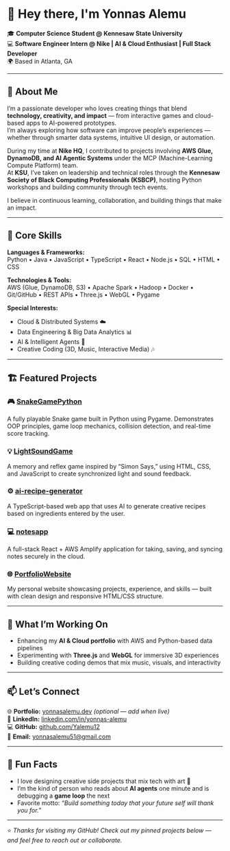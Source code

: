 # 👋 Hey there, I'm Yonnas Alemu

🎓 **Computer Science Student @ Kennesaw State University**  
💻 **Software Engineer Intern @ Nike | AI & Cloud Enthusiast | Full Stack Developer**  
🌍 Based in Atlanta, GA  

---

## 🚀 About Me

I’m a passionate developer who loves creating things that blend **technology, creativity, and impact** — from interactive games and cloud-based apps to AI-powered prototypes.  
I’m always exploring how software can improve people’s experiences — whether through smarter data systems, intuitive UI design, or automation.

During my time at **Nike HQ**, I contributed to projects involving **AWS Glue, DynamoDB, and AI Agentic Systems** under the MCP (Machine-Learning Compute Platform) team.  
At **KSU**, I’ve taken on leadership and technical roles through the **Kennesaw Society of Black Computing Professionals (KSBCP)**, hosting Python workshops and building community through tech events.

I believe in continuous learning, collaboration, and building things that make an impact.

---

## 🧠 Core Skills

**Languages & Frameworks:**  
Python • Java • JavaScript • TypeScript • React • Node.js • SQL • HTML • CSS  

**Technologies & Tools:**  
AWS (Glue, DynamoDB, S3) • Apache Spark • Hadoop • Docker • Git/GitHub • REST APIs • Three.js • WebGL • Pygame  

**Special Interests:**  
- Cloud & Distributed Systems ☁️  
- Data Engineering & Big Data Analytics 📊  
- AI & Intelligent Agents 🤖  
- Creative Coding (3D, Music, Interactive Media) 🎶  

---

## 🏗️ Featured Projects

### 🎮 [SnakeGamePython](https://github.com/Yalemu12/SnakeGamePython)
A fully playable Snake game built in Python using Pygame. Demonstrates OOP principles, game loop mechanics, collision detection, and real-time score tracking.

### 💡 [LightSoundGame](https://github.com/Yalemu12/LightSoundGame)
A memory and reflex game inspired by “Simon Says,” using HTML, CSS, and JavaScript to create synchronized light and sound feedback.

### ⚙️ [ai-recipe-generator](https://github.com/Yalemu12/ai-recipe-generator)
A TypeScript-based web app that uses AI to generate creative recipes based on ingredients entered by the user.

### 💻 [notesapp](https://github.com/Yalemu12/notesapp)
A full-stack React + AWS Amplify application for taking, saving, and syncing notes securely in the cloud.

### 🌐 [PortfolioWebsite](https://github.com/Yalemu12/PortfolioWebsite)
My personal website showcasing projects, experience, and skills — built with clean design and responsive HTML/CSS structure.

---

## 🧩 What I’m Working On
- Enhancing my **AI & Cloud portfolio** with AWS and Python-based data pipelines  
- Experimenting with **Three.js** and **WebGL** for immersive 3D experiences  
- Building creative coding demos that mix music, visuals, and interactivity  

---

## 📫 Let’s Connect

🌐 **Portfolio:** [yonnasalemu.dev](https://yonnasalemu.dev) *(optional — add when live)*  
💼 **LinkedIn:** [linkedin.com/in/yonnas-alemu](https://www.linkedin.com/in/yonnas-alemu)  
💻 **GitHub:** [github.com/Yalemu12](https://github.com/Yalemu12)  
📧 **Email:** yonnasalemu51@gmail.com

---

## 💬 Fun Facts

- I love designing creative side projects that mix tech with art 🎨  
- I’m the kind of person who reads about **AI agents** one minute and is debugging a **game loop** the next  
- Favorite motto: *“Build something today that your future self will thank you for.”*

---

⭐️ *Thanks for visiting my GitHub! Check out my pinned projects below — and feel free to reach out or collaborate.*


<!--
**Yalemu12/Yalemu12** is a ✨ _special_ ✨ repository because its `README.md` (this file) appears on your GitHub profile.

Here are some ideas to get you started:

- 🔭 I’m currently working on ...
- 🌱 I’m currently learning ...
- 👯 I’m looking to collaborate on ...
- 🤔 I’m looking for help with ...
- 💬 Ask me about ...
- 📫 How to reach me: ...
- 😄 Pronouns: ...
- ⚡ Fun fact: ...
-->
